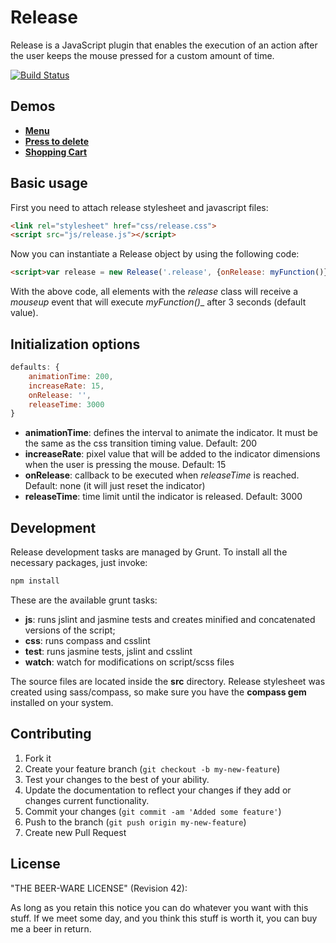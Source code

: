 # Release

Release is a JavaScript plugin that enables the execution of an action after the user keeps the mouse pressed for a custom amount of time.

[![Build
Status](https://travis-ci.org/daviferreira/release.png)](https://travis-ci.org/daviferreira/release)

## Demos

* __[Menu](http://www.daviferreira.com/release/demo/menu.html)__
* __[Press to delete](http://www.daviferreira.com/release/demo/delete.html)__
* __[Shopping Cart](http://www.daviferreira.com/release/demo/shopping-cart.html)__

## Basic usage

First you need to attach release stylesheet and javascript files:

```html
<link rel="stylesheet" href="css/release.css">
<script src="js/release.js"></script>
```

Now you can instantiate a Release object by using the following code:

```html
<script>var release = new Release('.release', {onRelease: myFunction()});</script>
```

With the above code, all elements with the _release_ class will receive a _mouseup_ event that will execute _myFunction()__ after 3 seconds (default value).

## Initialization options

```javascript
defaults: {
    animationTime: 200,
    increaseRate: 15,
    onRelease: '',
    releaseTime: 3000
}
```

* __animationTime__: defines the interval to animate the indicator. It must be the same as the css transition timing value. Default: 200
* __increaseRate__: pixel value that will be added to the indicator dimensions when the user is pressing the mouse. Default: 15
* __onRelease__: callback to be executed when _releaseTime_ is reached. Default: none (it will just reset the indicator)
* __releaseTime__: time limit until the indicator is released. Default: 3000

## Development

Release development tasks are managed by Grunt. To install all the necessary packages, just invoke:

```bash
npm install
```

These are the available grunt tasks:

* __js__: runs jslint and jasmine tests and creates minified and concatenated versions of the script;
* __css__: runs compass and csslint
* __test__: runs jasmine tests, jslint and csslint
* __watch__: watch for modifications on script/scss files

The source files are located inside the __src__ directory. Release stylesheet was created using sass/compass, so make sure you have the __compass gem__ installed on your system.

## Contributing

1. Fork it
2. Create your feature branch (`git checkout -b my-new-feature`)
3. Test your changes to the best of your ability.
4. Update the documentation to reflect your changes if they add or changes current functionality.
5. Commit your changes (`git commit -am 'Added some feature'`)
6. Push to the branch (`git push origin my-new-feature`)
7. Create new Pull Request

## License

"THE BEER-WARE LICENSE" (Revision 42):

As long as you retain this notice you can do whatever you want with this stuff. If we meet some day, and you think this stuff is worth it, you can buy me a beer in return.
